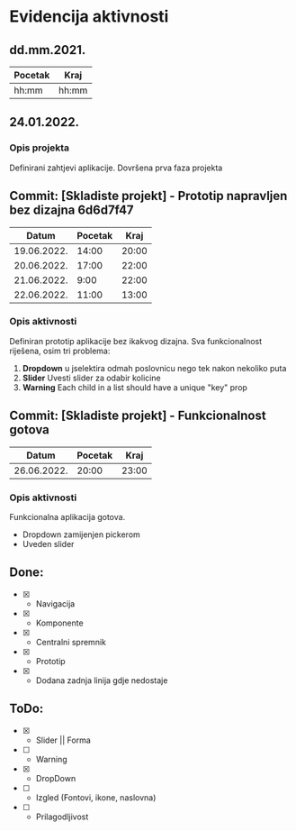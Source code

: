 # Evidencija aktivnosti
## dd.mm.2021.
Pocetak | Kraj
------- | ----
hh:mm   | hh:mm
## 24.01.2022.
### Opis projekta
Definirani zahtjevi aplikacije.
Dovršena prva faza projekta

##  Commit: [Skladiste projekt] - Prototip napravljen bez dizajna 6d6d7f47
Datum      | Pocetak | Kraj
---------- | ------- | ----
19.06.2022.| 14:00   | 20:00
20.06.2022.| 17:00   | 22:00
21.06.2022.| 9:00    | 22:00
22.06.2022.| 11:00   | 13:00

### Opis aktivnosti
Definiran prototip aplikacije bez ikakvog dizajna.
Sva funkcionalnost riješena, osim tri problema:
1.  **Dropdown** u jselektira odmah  poslovnicu nego tek nakon nekoliko puta
2. **Slider** Uvesti slider za odabir kolicine
3. **Warning** Each child in a list should have a unique "key" prop

## Commit: [Skladiste  projekt] - Funkcionalnost gotova
Datum      | Pocetak | Kraj
---------- | ------- | ----
26.06.2022.| 20:00   | 23:00

### Opis aktivnosti
Funkcionalna aplikacija gotova.
- Dropdown zamijenjen pickerom
- Uveden slider

## Done:
- [x] - Navigacija
- [x] - Komponente
- [x] - Centralni spremnik
- [x] - Prototip
- [x] - Dodana zadnja linija gdje nedostaje

## ToDo:
- [x] - Slider || Forma
- [ ] - Warning
- [x] - DropDown
- [ ] - Izgled (Fontovi, ikone, naslovna)
- [ ] - Prilagodljivost